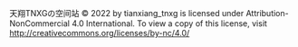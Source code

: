 天翔TNXGの空间站 © 2022 by tianxiang_tnxg is licensed under Attribution-NonCommercial 4.0 International. To view a copy of this license, visit http://creativecommons.org/licenses/by-nc/4.0/